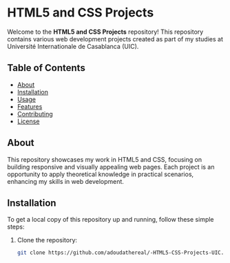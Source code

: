 # HTML5 and CSS Projects

Welcome to the **HTML5 and CSS Projects** repository! This repository contains various web development projects created as part of my studies at Université Internationale de Casablanca (UIC). 

## Table of Contents

- [About](#about)
- [Installation](#installation)
- [Usage](#usage)
- [Features](#features)
- [Contributing](#contributing)
- [License](#license)

## About

This repository showcases my work in HTML5 and CSS, focusing on building responsive and visually appealing web pages. Each project is an opportunity to apply theoretical knowledge in practical scenarios, enhancing my skills in web development.

## Installation

To get a local copy of this repository up and running, follow these simple steps:

1. Clone the repository:
   ```bash
   git clone https://github.com/adoudathereal/-HTML5-CSS-Projects-UIC.git

